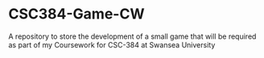 # CSC384-Game-CW
A repository to store the development of a small game that will be required as part of my Coursework for CSC-384 at Swansea University
